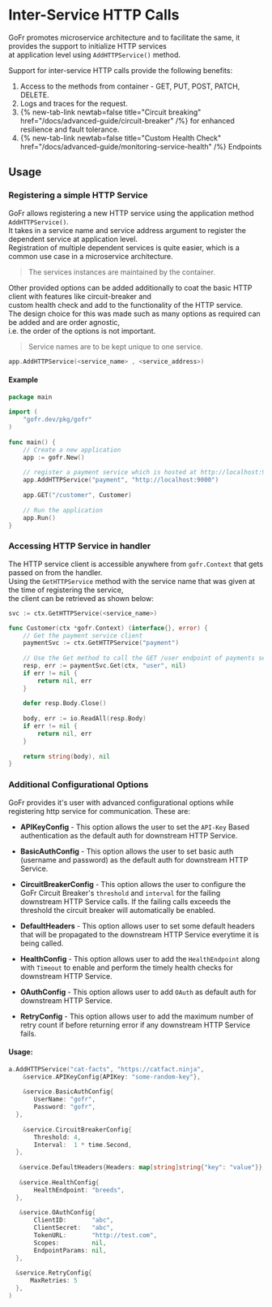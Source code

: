 
# Inter-Service HTTP Calls

GoFr promotes microservice architecture and to facilitate the same, it provides the support to initialize HTTP services  
at application level using `AddHTTPService()` method.

Support for inter-service HTTP calls provide the following benefits:
1. Access to the methods from container - GET, PUT, POST, PATCH, DELETE.
2. Logs and traces for the request.
3. {% new-tab-link newtab=false title="Circuit breaking" href="/docs/advanced-guide/circuit-breaker" /%} for enhanced resilience and fault tolerance.
4. {% new-tab-link newtab=false title="Custom Health Check" href="/docs/advanced-guide/monitoring-service-health" /%} Endpoints

## Usage

### Registering a simple HTTP Service

GoFr allows registering a new HTTP service using the application method `AddHTTPService()`.  
It takes in a service name and service address argument to register the dependent service at application level.  
Registration of multiple dependent services is quite easier, which is a common use case in a microservice architecture.

> The services instances are maintained by the container.

Other provided options can be added additionally to coat the basic HTTP client with features like circuit-breaker and  
custom health check and add to the functionality of the HTTP service.  
The design choice for this was made such as many options as required can be added and are order agnostic,  
i.e. the order of the options is not important.

> Service names are to be kept unique to one service.

```go  
app.AddHTTPService(<service_name> , <service_address>)  
```  

#### Example
```go  
package main  
  
import (  
    "gofr.dev/pkg/gofr"  
)  
  
func main() {  
    // Create a new application  
    app := gofr.New()  
  
    // register a payment service which is hosted at http://localhost:9000  
    app.AddHTTPService("payment", "http://localhost:9000")  
  
    app.GET("/customer", Customer)  
  
    // Run the application  
    app.Run()  
}  
```  

### Accessing HTTP Service in handler

The HTTP service client is accessible anywhere from `gofr.Context` that gets passed on from the handler.  
Using the `GetHTTPService` method with the service name that was given at the time of registering the service,  
the client can be retrieved as shown below:

```go  
svc := ctx.GetHTTPService(<service_name>)  
```  

```go  
func Customer(ctx *gofr.Context) (interface{}, error) {  
    // Get the payment service client  
    paymentSvc := ctx.GetHTTPService("payment")  
  
    // Use the Get method to call the GET /user endpoint of payments service  
    resp, err := paymentSvc.Get(ctx, "user", nil)  
    if err != nil {  
        return nil, err  
    }  
  
    defer resp.Body.Close()  
  
    body, err := io.ReadAll(resp.Body)  
    if err != nil {  
        return nil, err  
    }  
  
    return string(body), nil  
}  
```

### Additional Configurational Options

GoFr provides it's user with advanced configurational options while registering http service for communication. These are:

- **APIKeyConfig** - This option allows the user to set the `API-Key` Based authentication as the default auth for downstream HTTP Service.

- **BasicAuthConfig** - This option allows the user to set basic auth (username and password) as the default auth for downstream HTTP Service.

- **CircuitBreakerConfig** - This option allows the user to configure the GoFr Circuit Breaker's `threshold` and `interval` for the failing downstream HTTP Service calls. If the failing calls exceeds the threshold the circuit breaker will automatically be enabled.
- **DefaultHeaders** - This option allows user to set some default headers that will be propagated to the downstream HTTP Service everytime it is being called.
- **HealthConfig** - This option allows user to add the `HealthEndpoint` along with `Timeout` to enable and perform the timely health checks for downstream HTTP Service.
- **OAuthConfig** - This option allows user to add `OAuth` as default auth for downstream HTTP Service.
- **RetryConfig** - This option allows user to add the maximum number of retry count if before returning error if any downstream HTTP Service fails.

#### Usage:

```go
a.AddHTTPService("cat-facts", "https://catfact.ninja",  
    &service.APIKeyConfig{APIKey: "some-random-key"},  
    
    &service.BasicAuthConfig{  
       UserName: "gofr",  
       Password: "gofr",  
  },
    
    &service.CircuitBreakerConfig{  
       Threshold: 4,  
       Interval:  1 * time.Second,  
  },  
  
   &service.DefaultHeaders{Headers: map[string]string{"key": "value"}},  
 
   &service.HealthConfig{  
       HealthEndpoint: "breeds",  
  }, 
   
   &service.OAuthConfig{  
       ClientID:       "abc",  
       ClientSecret:   "abc",  
       TokenURL:       "http://test.com",  
       Scopes:         nil,  
       EndpointParams: nil,  
  },
    
  &service.RetryConfig{
      MaxRetries: 5
  },  
)
```